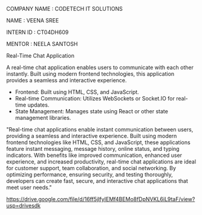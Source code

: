 COMPANY NAME : CODETECH IT SOLUTIONS

NAME : VEENA SREE

INTERN ID : CT04DH609

MENTOR : NEELA  SANTOSH

Real-Time Chat Application

A real-time chat application enables users to communicate with each other instantly. Built using modern frontend technologies, this application provides a seamless and interactive experience.

- Frontend: Built using HTML, CSS, and JavaScript.
- Real-time Communication: Utilizes WebSockets or Socket.IO for real-time updates.
- State Management: Manages state using React or other state management libraries.

"Real-time chat applications enable instant communication between users, providing a seamless and interactive experience. Built using modern frontend technologies like HTML, CSS, and JavaScript, these applications feature instant messaging, message history, online status, and typing indicators. With benefits like improved communication, enhanced user experience, and increased productivity, real-time chat applications are ideal for customer support, team collaboration, and social networking. By optimizing performance, ensuring security, and testing thoroughly, developers can create fast, secure, and interactive chat applications that meet user needs."


https://drive.google.com/file/d/16ff5jIfyIEMf4BEMo8fDpNVKL6iL9taF/view?usp=drivesdk

